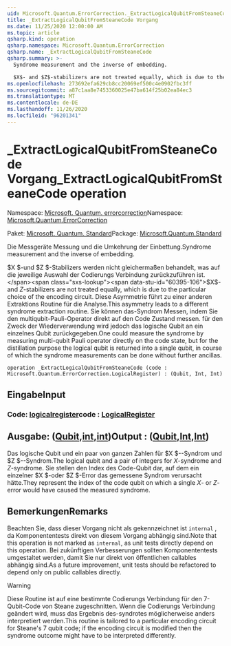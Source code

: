 ```yaml
---
uid: Microsoft.Quantum.ErrorCorrection._ExtractLogicalQubitFromSteaneCode
title: _ExtractLogicalQubitFromSteaneCode Vorgang
ms.date: 11/25/2020 12:00:00 AM
ms.topic: article
qsharp.kind: operation
qsharp.namespace: Microsoft.Quantum.ErrorCorrection
qsharp.name: _ExtractLogicalQubitFromSteaneCode
qsharp.summary: >-
  Syndrome measurement and the inverse of embedding.

  $X$- and $Z$-stabilizers are not treated equally, which is due to the particular choice of the encoding circuit. This asymmetry leads to a different syndrome extraction routine. One could measure the syndrome by measuring multi-qubit Pauli operator directly on the code state, but for the distillation purpose the logical qubit is returned into a single qubit, in course of which the syndrome measurements can be done without further ancillas.
ms.openlocfilehash: 273692efa629cb8cc20069ef500c4e0902fbc3ff
ms.sourcegitcommit: a87c1aa8e7453360025e47ba614f25b02ea84ec3
ms.translationtype: MT
ms.contentlocale: de-DE
ms.lasthandoff: 11/26/2020
ms.locfileid: "96201341"
---
```

# <a name="_extractlogicalqubitfromsteanecode-operation"></a><span data-ttu-id="60395-102">_ExtractLogicalQubitFromSteaneCode Vorgang</span><span class="sxs-lookup"><span data-stu-id="60395-102">_ExtractLogicalQubitFromSteaneCode operation</span></span>

<span data-ttu-id="60395-103">Namespace: [Microsoft. Quantum. errorcorrection](xref:Microsoft.Quantum.ErrorCorrection)</span><span class="sxs-lookup"><span data-stu-id="60395-103">Namespace: [Microsoft.Quantum.ErrorCorrection](xref:Microsoft.Quantum.ErrorCorrection)</span></span>

<span data-ttu-id="60395-104">Paket: [Microsoft. Quantum. Standard](https://nuget.org/packages/Microsoft.Quantum.Standard)</span><span class="sxs-lookup"><span data-stu-id="60395-104">Package: [Microsoft.Quantum.Standard](https://nuget.org/packages/Microsoft.Quantum.Standard)</span></span>


<span data-ttu-id="60395-105">Die Messgeräte Messung und die Umkehrung der Einbettung.</span><span class="sxs-lookup"><span data-stu-id="60395-105">Syndrome measurement and the inverse of embedding.</span></span>

<span data-ttu-id="60395-106">$X $-und $Z $-Stabilizers werden nicht gleichermaßen behandelt, was auf die jeweilige Auswahl der Codierungs Verbindung zurückzuführen ist.</span><span class="sxs-lookup"><span data-stu-id="60395-106">$X$- and $Z$-stabilizers are not treated equally, which is due to the particular choice of the encoding circuit.</span></span>
<span data-ttu-id="60395-107">Diese Asymmetrie führt zu einer anderen Extraktions Routine für die Analyse.</span><span class="sxs-lookup"><span data-stu-id="60395-107">This asymmetry leads to a different syndrome extraction routine.</span></span>
<span data-ttu-id="60395-108">Sie können das-Syndrom Messen, indem Sie den multiqubit-Pauli-Operator direkt auf den Code Zustand messen. für den Zweck der Wiederverwendung wird jedoch das logische Qubit an ein einzelnes Qubit zurückgegeben.</span><span class="sxs-lookup"><span data-stu-id="60395-108">One could measure the syndrome by measuring multi-qubit Pauli operator directly on the code state, but for the distillation purpose the logical qubit is returned into a single qubit, in course of which the syndrome measurements can be done without further ancillas.</span></span>

```qsharp
operation _ExtractLogicalQubitFromSteaneCode (code : Microsoft.Quantum.ErrorCorrection.LogicalRegister) : (Qubit, Int, Int)
```


## <a name="input"></a><span data-ttu-id="60395-109">Eingabe</span><span class="sxs-lookup"><span data-stu-id="60395-109">Input</span></span>

### <a name="code--logicalregister"></a><span data-ttu-id="60395-110">Code: [logicalregister](xref:Microsoft.Quantum.ErrorCorrection.LogicalRegister)</span><span class="sxs-lookup"><span data-stu-id="60395-110">code : [LogicalRegister](xref:Microsoft.Quantum.ErrorCorrection.LogicalRegister)</span></span>





## <a name="output--qubitintint"></a><span data-ttu-id="60395-111">Ausgabe: ([Qubit](xref:microsoft.quantum.lang-ref.qubit),[int](xref:microsoft.quantum.lang-ref.int),[int](xref:microsoft.quantum.lang-ref.int))</span><span class="sxs-lookup"><span data-stu-id="60395-111">Output : ([Qubit](xref:microsoft.quantum.lang-ref.qubit),[Int](xref:microsoft.quantum.lang-ref.int),[Int](xref:microsoft.quantum.lang-ref.int))</span></span>

<span data-ttu-id="60395-112">Das logische Qubit und ein paar von ganzen Zahlen für $X $--Syndrom und $Z $--Syndrom.</span><span class="sxs-lookup"><span data-stu-id="60395-112">The logical qubit and a pair of integers for $X$-syndrome and $Z$-syndrome.</span></span>
<span data-ttu-id="60395-113">Sie stellen den Index des Code-Qubit dar, auf dem ein einzelner $X $-oder $Z $-Error das gemessene Syndrom verursacht hätte.</span><span class="sxs-lookup"><span data-stu-id="60395-113">They represent the index of the code qubit on which a single $X$- or $Z$-error would have caused the measured syndrome.</span></span>

## <a name="remarks"></a><span data-ttu-id="60395-114">Bemerkungen</span><span class="sxs-lookup"><span data-stu-id="60395-114">Remarks</span></span>

<span data-ttu-id="60395-115">Beachten Sie, dass dieser Vorgang nicht als gekennzeichnet ist `internal` , da Komponententests direkt von diesem Vorgang abhängig sind.</span><span class="sxs-lookup"><span data-stu-id="60395-115">Note that this operation is not marked as `internal`, as unit tests directly depend on this operation.</span></span> <span data-ttu-id="60395-116">Bei zukünftigen Verbesserungen sollten Komponententests umgestaltet werden, damit Sie nur direkt von öffentlichen callables abhängig sind.</span><span class="sxs-lookup"><span data-stu-id="60395-116">As a future improvement, unit tests should be refactored to depend only on public callables directly.</span></span>

> [!WARNING]
> <span data-ttu-id="60395-117">Diese Routine ist auf eine bestimmte Codierungs Verbindung für den 7-Qubit-Code von Steane zugeschnitten. Wenn die Codierungs Verbindung geändert wird, muss das Ergebnis des-syndrotes möglicherweise anders interpretiert werden.</span><span class="sxs-lookup"><span data-stu-id="60395-117">This routine is tailored to a particular encoding circuit for Steane's 7 qubit code; if the encoding circuit is modified then the syndrome outcome might have to be interpreted differently.</span></span>